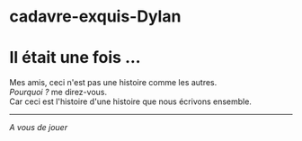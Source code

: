 # cadavre-exquis-Dylan
# Il était une fois ... 

Mes amis, ceci n'est pas une histoire comme les autres. </br> 
*Pourquoi ?* me direz-vous. </br>
Car ceci est l'histoire d'une histoire que nous écrivons ensemble.

---
*A vous de jouer*